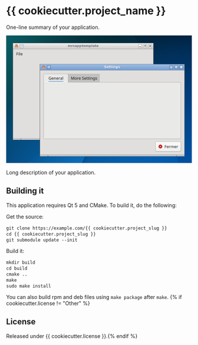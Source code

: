 # {{ cookiecutter.project_name }}

One-line summary of your application.

![Screenshot](screenshot.png)

Long description of your application.

## Building it

This application requires Qt 5 and CMake. To build it, do the following:

Get the source:

    git clone https://example.com/{{ cookiecutter.project_slug }}
    cd {{ cookiecutter.project_slug }}
    git submodule update --init

Build it:

    mkdir build
    cd build
    cmake ..
    make
    sudo make install

You can also build rpm and deb files using `make package` after `make`.
{% if cookiecutter.license != "Other" %}

## License

Released under {{ cookiecutter.license }}.{% endif %}
